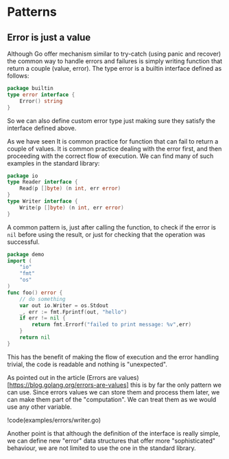 # Patterns

## Error is just a value

Although Go offer mechanism similar to try-catch (using panic and recover) the common way to handle errors and failures is simply writing function that return a couple (value, error).
The type error is a builtin interface defined as follows:
```go
package builtin
type error interface {
    Error() string
}
``` 
So we can also define custom error type just making sure they satisfy the interface defined above. 

As we have seen It is common practice for function that can fail to return a couple of values. It is common practice dealing with the error first, and then proceeding with the correct flow of execution. We can find many of such examples in the standard library:
```go
package io
type Reader interface {
    Read(p []byte) (n int, err error)
}
type Writer interface {
    Write(p []byte) (n int, err error)
}
```

A common pattern is, just after calling the function, to check if the error is `nil` before using the result, or just for checking  that the operation was successful.
```go
package demo
import (
	"io"
    "fmt"
    "os"
)
func foo() error {
    // do something
    var out io.Writer = os.Stdout
    _, err := fmt.Fprintf(out, "hello")
    if err != nil {
        return fmt.Errorf("failed to print message: %v",err)
    }
    return nil
}
```
This has the benefit of making the flow of execution and the error handling trivial, the code is readable and nothing is "unexpected".

As pointed out in the article (Errors are values)[https://blog.golang.org/errors-are-values] this is by far the only pattern we can use. Since errors values we can store them and process them later, we can make them part of the "computation". We can treat them as we would use any other variable.

!code(examples/errors/writer.go)

Another point is that although the definition of the interface is really simple, we can define new "error" data structures that offer more "sophisticated" behaviour, we are not limited to use the one in the standard library.

     